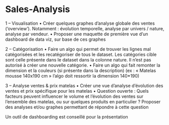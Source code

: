 # Sales-Analysis
1 – Visualisation
•             Créer quelques graphes d’analyse globale des ventes (‘overview’). Notamment : évolution temporelle, analyse par univers / nature, analyse par vendeur.
•             Proposer une maquette de première vue d’un dashboard de data viz, sur base de ces graphes
 
2 – Catégorisation
 •             Faire un algo qui permet de trouver les lignes mal catégorisées et les recatégoriser de tous le dataset. Les catégories cible sont celle présente dans le dataset dans la colonne nature. Il n’est pas autorisé à créer une nouvelle catégorie.
•             Faire un algo qui fait remonter la dimension et la couleurs (si présente dans la description) (ex : « Matelas mousse 140x190 cm » l’algo doit ressortir la dimension 140*190)
 
 
3 – Analyse ventes & prix matelas
•             Créer une vue d’analyse d’évolution des ventes et prix spécifique pour les matelas
•             Question ouverte : Quels facteurs peuvent influencer le volume et l’évolution des ventes sur l’ensemble des matelas, ou sur quelques produits en particulier ? Proposer des analyses et/ou graphes permettant de répondre à cette question
 
Un outil de dashboarding est conseillé pour la présentation
